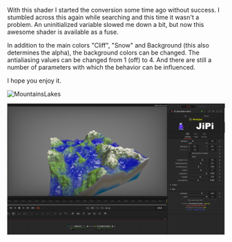<!-- +++ DO NOT REMOVE THIS COMMENT +++ DO NOT ADD OR EDIT ANY TEXT BEFORE THIS LINE +++ IT WOULD BE A REALLY BAD IDEA +++ -->

With this shader I started the conversion some time ago without success. I stumbled across this again while searching and this time it wasn't a problem. An uninitialized variable slowed me down a bit, but now this awesome shader is available as a fuse.

In addition to the main colors "Cliff", "Snow" and Background (this also determines the alpha), the background colors can be changed. The antialiasing values can be changed from 1 (off) to 4. And there are still a number of parameters with which the behavior can be influenced.

I hope you enjoy it.

![MountainsLakes](https://user-images.githubusercontent.com/78935215/187472791-ae84973b-10e9-4945-8b45-2ea661b12b0a.gif)


[![Thumbnail](MountainsLakes.png)](https://www.shadertoy.com/view/7tSSDD "View on Shadertoy.com")

<!-- +++ DO NOT REMOVE THIS COMMENT +++ DO NOT EDIT ANY TEXT THAT COMES AFTER THIS LINE +++ TRUST ME: JUST DON'T DO IT +++ -->
